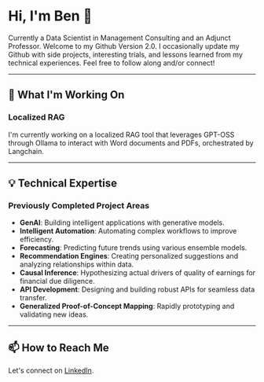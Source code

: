 # Hi, I'm Ben 👋

Currently a Data Scientist in Management Consulting and an Adjunct Professor. Welcome to my Github Version 2.0. I occasionally update my Github with side projects, interesting trials, and lessons learned from my technical experiences. Feel free to follow along and/or connect!

---

## 🚀 What I'm Working On

### **Localized RAG**
I'm currently working on a localized RAG tool that leverages GPT-OSS through Ollama to interact with Word documents and PDFs, orchestrated by Langchain.

---

## 💡 Technical Expertise

### **Previously Completed Project Areas**
- **GenAI**: Building intelligent applications with generative models.
- **Intelligent Automation**: Automating complex workflows to improve efficiency.
- **Forecasting**: Predicting future trends using various ensemble models.
- **Recommendation Engines**: Creating personalized suggestions and analyzing relationships within data.
- **Causal Inference**: Hypothesizing actual drivers of quality of earnings for financial due diligence.
- **API Development**: Designing and building robust APIs for seamless data transfer.
- **Generalized Proof-of-Concept Mapping**: Rapidly prototyping and validating new ideas.

---

## 📫 How to Reach Me

Let's connect on [LinkedIn](https://www.linkedin.com/in/bschneider29/).
